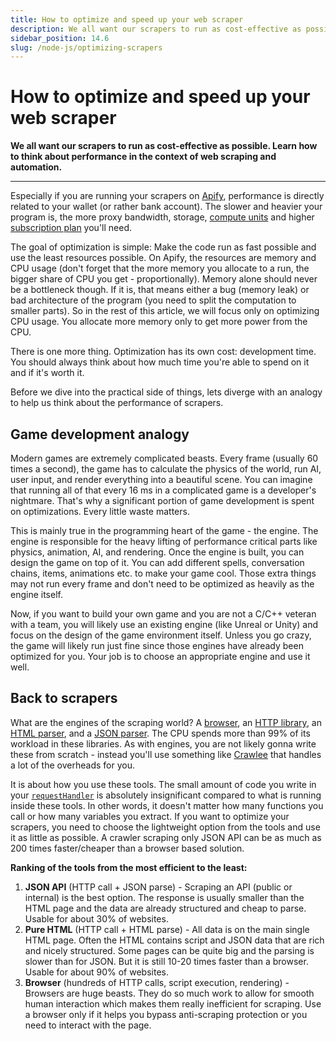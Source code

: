 ```yaml
---
title: How to optimize and speed up your web scraper
description: We all want our scrapers to run as cost-effective as possible. Learn how to think about performance in the context of web scraping and automation.
sidebar_position: 14.6
slug: /node-js/optimizing-scrapers
---
```


# [](#optimizing-scrapers) How to optimize and speed up your web scraper

**We all want our scrapers to run as cost-effective as possible. Learn how to think about performance in the context of web scraping and automation.**

---

Especially if you are running your scrapers on [Apify](https://apify.com), performance is directly related to your wallet (or rather bank account). The slower and heavier your program is, the more proxy bandwidth, storage, [compute units](https://help.apify.com/en/articles/3490384-what-is-a-compute-unit) and higher [subscription plan](https://apify.com/pricing) you'll need.

The goal of optimization is simple: Make the code run as fast possible and use the least resources possible. On Apify, the resources are memory and CPU usage (don't forget that the more memory you allocate to a run, the bigger share of CPU you get - proportionally). Memory alone should never be a bottleneck though. If it is, that means either a bug (memory leak) or bad architecture of the program (you need to split the computation to smaller parts). So in the rest of this article, we will focus only on optimizing CPU usage. You allocate more memory only to get more power from the CPU.

There is one more thing. Optimization has its own cost: development time. You should always think about how much time you're able to spend on it and if it's worth it.

Before we dive into the practical side of things, lets diverge with an analogy to help us think about the performance of scrapers.

## [](#analogy) Game development analogy

Modern games are extremely complicated beasts. Every frame (usually 60 times a second), the game has to calculate the physics of the world, run AI, user input, and render everything into a beautiful scene. You can imagine that running all of that every 16 ms in a complicated game is a developer's nightmare. That's why a significant portion of game development is spent on optimizations. Every little waste matters.

This is mainly true in the programming heart of the game - the engine. The engine is responsible for the heavy lifting of performance critical parts like physics, animation, AI, and rendering. Once the engine is built, you can design the game on top of it. You can add different spells, conversation chains, items, animations etc. to make your game cool. Those extra things may not run every frame and don't need to be optimized as heavily as the engine itself.

Now, if you want to build your own game and you are not a C/C++ veteran with a team, you will likely use an existing engine (like Unreal or Unity) and focus on the design of the game environment itself. Unless you go crazy, the game will likely run just fine since those engines have already been optimized for you. Your job is to choose an appropriate engine and use it well.

## [](#back-to-scrapers) Back to scrapers

What are the engines of the scraping world? A [browser](https://github.com/puppeteer/puppeteer/blob/master/docs/api.md), an [HTTP library](https://www.npmjs.com/package/@apify/http-request), an [HTML parser](https://github.com/cheeriojs/cheerio), and a [JSON parser](https://developer.mozilla.org/en-US/docs/Web/JavaScript/Reference/Global_Objects/JSON/parse). The CPU spends more than 99% of its workload in these libraries. As with engines, you are not likely gonna write these from scratch - instead you'll use something like [Crawlee](https://crawlee.dev) that handles a lot of the overheads for you.

It is about how you use these tools. The small amount of code you write in your [`requestHandler`](https://crawlee.dev/api/http-crawler/interface/HttpCrawlerOptions#requestHandler) is absolutely insignificant compared to what is running inside these tools. In other words, it doesn't matter how many functions you call or how many variables you extract. If you want to optimize your scrapers, you need to choose the lightweight option from the tools and use it as little as possible. A crawler scraping only JSON API can be as much as 200 times faster/cheaper than a browser based solution.

**Ranking of the tools from the most efficient to the least:**

1. **JSON API** (HTTP call + JSON parse) - Scraping an API (public or internal) is the best option. The response is usually smaller than the HTML page and the data are already structured and cheap to parse. Usable for about 30% of websites.
2. **Pure HTML** (HTTP call + HTML parse) -  All data is on the main single HTML page. Often the HTML contains script and JSON data that are rich and nicely structured. Some pages can be quite big and the parsing is slower than for JSON. But it is still 10-20 times faster than a browser. Usable for about 90% of websites.
3. **Browser** (hundreds of HTTP calls, script execution, rendering) - Browsers are huge beasts. They do so much work to allow for smooth human interaction which makes them really inefficient for scraping. Use a browser only if it helps you bypass anti-scraping protection or you need to interact with the page.


